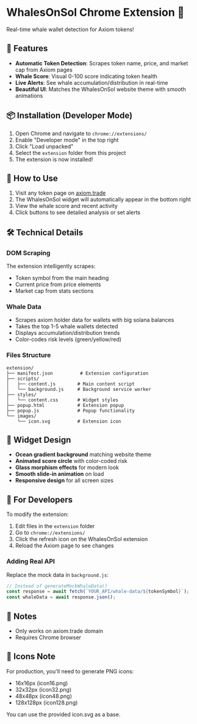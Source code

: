 # WhalesOnSol Chrome Extension 🐋

Real-time whale wallet detection for Axiom tokens!

## 🚀 Features

- **Automatic Token Detection**: Scrapes token name, price, and market cap from Axiom pages
- **Whale Score**: Visual 0-100 score indicating token health
- **Live Alerts**: See whale accumulation/distribution in real-time
- **Beautiful UI**: Matches the WhalesOnSol website theme with smooth animations

## 📦 Installation (Developer Mode)

1. Open Chrome and navigate to `chrome://extensions/`
2. Enable "Developer mode" in the top right
3. Click "Load unpacked"
4. Select the `extension` folder from this project
5. The extension is now installed!

## 🎯 How to Use

1. Visit any token page on [axiom.trade](https://axiom.trade)
2. The WhalesOnSol widget will automatically appear in the bottom right
3. View the whale score and recent activity
4. Click buttons to see detailed analysis or set alerts

## 🛠 Technical Details

### DOM Scraping
The extension intelligently scrapes:
- Token symbol from the main heading
- Current price from price elements
- Market cap from stats sections

### Whale Data
- Scrapes axiom holder data for wallets with big solana balances
- Takes the top 1-5 whale wallets detected
- Displays accumulation/distribution trends
- Color-codes risk levels (green/yellow/red)

### Files Structure
```
extension/
├── manifest.json          # Extension configuration
├── scripts/
│   ├── content.js        # Main content script
│   └── background.js     # Background service worker
├── styles/
│   └── content.css       # Widget styles
├── popup.html            # Extension popup
├── popup.js              # Popup functionality
└── images/
    └── icon.svg          # Extension icon
```

## 🎨 Widget Design

- **Ocean gradient background** matching website theme
- **Animated score circle** with color-coded risk
- **Glass morphism effects** for modern look
- **Smooth slide-in animation** on load
- **Responsive design** for all screen sizes

## 🔧 For Developers

To modify the extension:

1. Edit files in the `extension` folder
2. Go to `chrome://extensions/`
3. Click the refresh icon on the WhalesOnSol extension
4. Reload the Axiom page to see changes

### Adding Real API

Replace the mock data in `background.js`:
```javascript
// Instead of generateMockWhaleData()
const response = await fetch(`YOUR_API/whale-data/${tokenSymbol}`);
const whaleData = await response.json();
```

## 📝 Notes

- Only works on axiom.trade domain
- Requires Chrome browser

## 🚨 Icons Note

For production, you'll need to generate PNG icons:
- 16x16px (icon16.png)
- 32x32px (icon32.png)  
- 48x48px (icon48.png)
- 128x128px (icon128.png)

You can use the provided icon.svg as a base.
